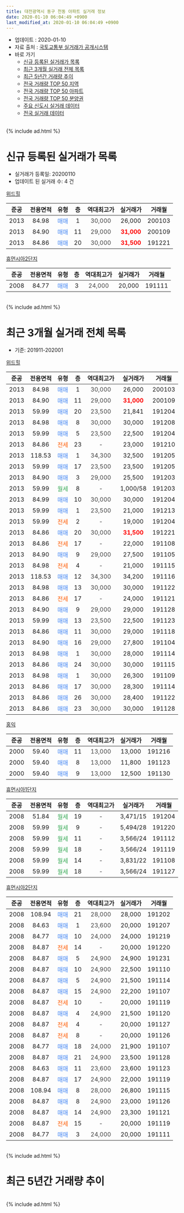 ```yaml
---
title: 대전광역시 동구 천동 아파트 실거래 정보
date: 2020-01-10 06:04:49 +0900
last_modified_at: 2020-01-10 06:04:49 +0900
---
```


* 업데이트 : 2020-01-10
* 자료 출처 : [국토교통부 실거래가 공개시스템](http://rt.molit.go.kr)
* 바로 가기
    * [신규 등록된 실거래가 목록](#신규-등록된-실거래가-목록)
    * [최근 3개월 실거래 전체 목록](#최근-3개월-실거래-전체-목록)
    * [최근 5년간 거래량 추이](#최근-5년간-거래량-추이)
    * [전국 거래량 TOP 50 지역](https://inasie.github.io/apt-trade-info/최근-3개월-전국에서-가장-거래가-많이-발생한-지역)
    * [전국 거래량 TOP 50 아파트](https://inasie.github.io/apt-trade-info/최근-3개월-전국에서-가장-거래가-많이-발생한-아파트)
    * [전국 거래량 TOP 50 분양권](https://inasie.github.io/apt-trade-info/최근-3개월-전국에서-가장-거래가-많이-발생한-분양권)
    * [주요 신도시 실거래 데이터](https://inasie.github.io/apt-trade-info/주요-신도시)
    * [전국 실거래 데이터](https://inasie.github.io/apt-trade-info/전국)
<br>
{% include ad.html %}
<br>

# 신규 등록된 실거래가 목록
* 실거래가 등록일: 20200110
* 업데이트 된 실거래 수: 4 건


[위드힐](https://search.naver.com/search.naver?query=%EB%8C%80%EC%A0%84%EA%B4%91%EC%97%AD%EC%8B%9C+%EB%8F%99%EA%B5%AC+%EC%B2%9C%EB%8F%99+%EC%9C%84%EB%93%9C%ED%9E%90)

|준공|전용면적|유형|층|역대최고가|실거래가|거래월|
|:---:|:---:|:---:|:---:|:---:|:---:|:---:|
|2013|84.98|<span style="color:#4285f3">매매</span>|1|<span style="color:#444444">30,000</span>|26,000|200103|
|2013|84.90|<span style="color:#4285f3">매매</span>|11|<span style="color:#444444">29,000</span>|<b><span style="color:#ff0000">31,000</span></b>|200109|
|2013|84.86|<span style="color:#4285f3">매매</span>|20|<span style="color:#444444">30,000</span>|<b><span style="color:#ff0000">31,500</span></b>|191221|

[휴먼시아2단지](https://search.naver.com/search.naver?query=%EB%8C%80%EC%A0%84%EA%B4%91%EC%97%AD%EC%8B%9C+%EB%8F%99%EA%B5%AC+%EC%B2%9C%EB%8F%99+%ED%9C%B4%EB%A8%BC%EC%8B%9C%EC%95%842%EB%8B%A8%EC%A7%80)

|준공|전용면적|유형|층|역대최고가|실거래가|거래월|
|:---:|:---:|:---:|:---:|:---:|:---:|:---:|
|2008|84.77|<span style="color:#4285f3">매매</span>|3|<span style="color:#444444">24,000</span>|20,000|191111|


<br>
{% include ad.html %}
<br>

# 최근 3개월 실거래 전체 목록
* 기준: 201911-202001


[위드힐](https://search.naver.com/search.naver?query=%EB%8C%80%EC%A0%84%EA%B4%91%EC%97%AD%EC%8B%9C+%EB%8F%99%EA%B5%AC+%EC%B2%9C%EB%8F%99+%EC%9C%84%EB%93%9C%ED%9E%90)

|준공|전용면적|유형|층|역대최고가|실거래가|거래월|
|:---:|:---:|:---:|:---:|:---:|:---:|:---:|
|2013|84.98|<span style="color:#4285f3">매매</span>|1|<span style="color:#444444">30,000</span>|26,000|200103|
|2013|84.90|<span style="color:#4285f3">매매</span>|11|<span style="color:#444444">29,000</span>|<b><span style="color:#ff0000">31,000</span></b>|200109|
|2013|59.99|<span style="color:#4285f3">매매</span>|20|<span style="color:#444444">23,500</span>|21,841|191204|
|2013|84.98|<span style="color:#4285f3">매매</span>|8|<span style="color:#444444">30,000</span>|30,000|191208|
|2013|59.99|<span style="color:#4285f3">매매</span>|5|<span style="color:#444444">23,500</span>|22,500|191204|
|2013|84.86|<span style="color:#ff5a00">전세</span>|23|<span style="color:#444444">-</span>|23,000|191210|
|2013|118.53|<span style="color:#4285f3">매매</span>|1|<span style="color:#444444">34,300</span>|32,500|191205|
|2013|59.99|<span style="color:#4285f3">매매</span>|17|<span style="color:#444444">23,500</span>|23,500|191205|
|2013|84.90|<span style="color:#4285f3">매매</span>|3|<span style="color:#444444">29,000</span>|25,500|191203|
|2013|59.99|<span style="color:#34a853">월세</span>|8|<span style="color:#444444">-</span>|1,000/58|191203|
|2013|84.99|<span style="color:#4285f3">매매</span>|10|<span style="color:#444444">30,000</span>|30,000|191204|
|2013|59.99|<span style="color:#4285f3">매매</span>|1|<span style="color:#444444">23,500</span>|21,000|191213|
|2013|59.99|<span style="color:#ff5a00">전세</span>|2|<span style="color:#444444">-</span>|19,000|191204|
|2013|84.86|<span style="color:#4285f3">매매</span>|20|<span style="color:#444444">30,000</span>|<b><span style="color:#ff0000">31,500</span></b>|191221|
|2013|84.86|<span style="color:#ff5a00">전세</span>|17|<span style="color:#444444">-</span>|22,000|191108|
|2013|84.90|<span style="color:#4285f3">매매</span>|9|<span style="color:#444444">29,000</span>|27,500|191105|
|2013|84.98|<span style="color:#ff5a00">전세</span>|4|<span style="color:#444444">-</span>|21,000|191115|
|2013|118.53|<span style="color:#4285f3">매매</span>|12|<span style="color:#444444">34,300</span>|34,200|191116|
|2013|84.98|<span style="color:#4285f3">매매</span>|13|<span style="color:#444444">30,000</span>|30,000|191122|
|2013|84.86|<span style="color:#ff5a00">전세</span>|17|<span style="color:#444444">-</span>|24,000|191121|
|2013|84.90|<span style="color:#4285f3">매매</span>|9|<span style="color:#444444">29,000</span>|29,000|191128|
|2013|59.99|<span style="color:#4285f3">매매</span>|13|<span style="color:#444444">23,500</span>|22,500|191123|
|2013|84.86|<span style="color:#4285f3">매매</span>|11|<span style="color:#444444">30,000</span>|29,000|191118|
|2013|84.90|<span style="color:#4285f3">매매</span>|16|<span style="color:#444444">29,000</span>|27,800|191104|
|2013|84.98|<span style="color:#4285f3">매매</span>|1|<span style="color:#444444">30,000</span>|28,000|191114|
|2013|84.86|<span style="color:#4285f3">매매</span>|24|<span style="color:#444444">30,000</span>|30,000|191115|
|2013|84.98|<span style="color:#4285f3">매매</span>|1|<span style="color:#444444">30,000</span>|26,300|191109|
|2013|84.86|<span style="color:#4285f3">매매</span>|17|<span style="color:#444444">30,000</span>|28,300|191114|
|2013|84.86|<span style="color:#4285f3">매매</span>|26|<span style="color:#444444">30,000</span>|28,400|191122|
|2013|84.86|<span style="color:#4285f3">매매</span>|23|<span style="color:#444444">30,000</span>|30,000|191128|

[홍익](https://search.naver.com/search.naver?query=%EB%8C%80%EC%A0%84%EA%B4%91%EC%97%AD%EC%8B%9C+%EB%8F%99%EA%B5%AC+%EC%B2%9C%EB%8F%99+%ED%99%8D%EC%9D%B5)

|준공|전용면적|유형|층|역대최고가|실거래가|거래월|
|:---:|:---:|:---:|:---:|:---:|:---:|:---:|
|2000|59.40|<span style="color:#4285f3">매매</span>|11|<span style="color:#444444">13,000</span>|13,000|191216|
|2000|59.40|<span style="color:#4285f3">매매</span>|8|<span style="color:#444444">13,000</span>|11,800|191123|
|2000|59.40|<span style="color:#4285f3">매매</span>|9|<span style="color:#444444">13,000</span>|12,500|191130|

[휴먼시아1단지](https://search.naver.com/search.naver?query=%EB%8C%80%EC%A0%84%EA%B4%91%EC%97%AD%EC%8B%9C+%EB%8F%99%EA%B5%AC+%EC%B2%9C%EB%8F%99+%ED%9C%B4%EB%A8%BC%EC%8B%9C%EC%95%841%EB%8B%A8%EC%A7%80)

|준공|전용면적|유형|층|역대최고가|실거래가|거래월|
|:---:|:---:|:---:|:---:|:---:|:---:|:---:|
|2008|51.84|<span style="color:#34a853">월세</span>|19|<span style="color:#444444">-</span>|3,471/15|191204|
|2008|59.99|<span style="color:#34a853">월세</span>|9|<span style="color:#444444">-</span>|5,494/28|191220|
|2008|59.99|<span style="color:#34a853">월세</span>|11|<span style="color:#444444">-</span>|3,566/24|191112|
|2008|59.99|<span style="color:#34a853">월세</span>|18|<span style="color:#444444">-</span>|3,566/24|191119|
|2008|59.99|<span style="color:#34a853">월세</span>|14|<span style="color:#444444">-</span>|3,831/22|191108|
|2008|59.99|<span style="color:#34a853">월세</span>|18|<span style="color:#444444">-</span>|3,566/24|191127|

[휴먼시아2단지](https://search.naver.com/search.naver?query=%EB%8C%80%EC%A0%84%EA%B4%91%EC%97%AD%EC%8B%9C+%EB%8F%99%EA%B5%AC+%EC%B2%9C%EB%8F%99+%ED%9C%B4%EB%A8%BC%EC%8B%9C%EC%95%842%EB%8B%A8%EC%A7%80)

|준공|전용면적|유형|층|역대최고가|실거래가|거래월|
|:---:|:---:|:---:|:---:|:---:|:---:|:---:|
|2008|108.94|<span style="color:#4285f3">매매</span>|21|<span style="color:#444444">28,000</span>|28,000|191202|
|2008|84.63|<span style="color:#4285f3">매매</span>|1|<span style="color:#444444">23,600</span>|20,000|191207|
|2008|84.77|<span style="color:#4285f3">매매</span>|10|<span style="color:#444444">24,000</span>|24,000|191219|
|2008|84.87|<span style="color:#ff5a00">전세</span>|14|<span style="color:#444444">-</span>|20,000|191220|
|2008|84.87|<span style="color:#4285f3">매매</span>|5|<span style="color:#444444">24,900</span>|24,900|191231|
|2008|84.87|<span style="color:#4285f3">매매</span>|10|<span style="color:#444444">24,900</span>|22,500|191110|
|2008|84.87|<span style="color:#4285f3">매매</span>|5|<span style="color:#444444">24,900</span>|21,500|191114|
|2008|84.87|<span style="color:#4285f3">매매</span>|15|<span style="color:#444444">24,900</span>|22,200|191107|
|2008|84.87|<span style="color:#ff5a00">전세</span>|10|<span style="color:#444444">-</span>|20,000|191119|
|2008|84.87|<span style="color:#4285f3">매매</span>|4|<span style="color:#444444">24,900</span>|21,500|191120|
|2008|84.87|<span style="color:#ff5a00">전세</span>|4|<span style="color:#444444">-</span>|20,000|191127|
|2008|84.87|<span style="color:#ff5a00">전세</span>|8|<span style="color:#444444">-</span>|20,000|191126|
|2008|84.77|<span style="color:#4285f3">매매</span>|18|<span style="color:#444444">24,000</span>|21,900|191107|
|2008|84.87|<span style="color:#4285f3">매매</span>|21|<span style="color:#444444">24,900</span>|23,500|191128|
|2008|84.63|<span style="color:#4285f3">매매</span>|11|<span style="color:#444444">23,600</span>|23,600|191123|
|2008|84.87|<span style="color:#4285f3">매매</span>|17|<span style="color:#444444">24,900</span>|22,000|191119|
|2008|108.94|<span style="color:#4285f3">매매</span>|8|<span style="color:#444444">28,000</span>|26,800|191115|
|2008|84.87|<span style="color:#4285f3">매매</span>|8|<span style="color:#444444">24,900</span>|23,000|191126|
|2008|84.87|<span style="color:#4285f3">매매</span>|14|<span style="color:#444444">24,900</span>|23,300|191121|
|2008|84.87|<span style="color:#ff5a00">전세</span>|15|<span style="color:#444444">-</span>|20,000|191119|
|2008|84.77|<span style="color:#4285f3">매매</span>|3|<span style="color:#444444">24,000</span>|20,000|191111|


<br>
{% include ad.html %}
<br>

# 최근 5년간 거래량 추이


<div style="width:100%;">
    <canvas id="deal_progress" height="200"></canvas>
</div>

<script>
new Chart(document.getElementById("deal_progress"), {
    type: 'line',
    data: {
        labels: ['201501','201502','201503','201504','201505','201506','201507','201508','201509','201510','201511','201512','201601','201602','201603','201604','201605','201606','201607','201608','201609','201610','201611','201612','201701','201702','201703','201704','201705','201706','201707','201708','201709','201710','201711','201712','201801','201802','201803','201804','201805','201806','201807','201808','201809','201810','201811','201812','201901','201902','201903','201904','201905','201906','201907','201908','201909','201910','201911','201912','202001'],
        datasets: [{
            label: '매매',
            pointRadius: 1,
            data: [9, 10, 12, 17, 12, 9, 6, 12, 12, 17, 9, 3, 7, 18, 10, 15, 7, 12, 14, 12, 10, 15, 17, 10, 7, 6, 13, 15, 12, 14, 12, 13, 4, 12, 7, 10, 8, 7, 16, 8, 5, 6, 9, 5, 7, 10, 2, 4, 10, 11, 10, 12, 9, 6, 29, 42, 19, 29, 27, 14, 2],
            borderColor: "rgba(255, 201, 14, 1)",
            backgroundColor: "rgba(255, 201, 14, 0.5)",
            fill: false,
            lineTension: 0
        },{
            label: '전월세',
            pointRadius: 1,
            data: [14, 17, 8, 12, 6, 11, 15, 20, 10, 14, 8, 20, 9, 9, 10, 11, 10, 5, 7, 13, 10, 11, 19, 28, 16, 16, 4, 4, 10, 9, 8, 14, 11, 9, 8, 10, 10, 8, 10, 9, 9, 6, 8, 4, 7, 11, 8, 23, 12, 15, 7, 9, 10, 6, 8, 9, 13, 10, 11, 6, 0],
            borderColor: "rgba(0, 141, 185, 1)",
            backgroundColor: "rgba(0, 141, 185, 0.5)",
            fill: false,
            lineTension: 0
        }
        ]
    },
    options: {
        responsive: true,
        title: {
            display: false
        },
        tooltips: {
            mode: 'index',
            intersect: false
        },
        hover: {
            mode: 'nearest',
            intersect: true
        },
        scales: {
            xAxes: [{
                display: true,
                scaleLabel: {
                    display: true,
                    labelString: '년/월'
                }
            }],
            yAxes: [{
                display: true,
                ticks: {
                    suggestedMin: 0,
                },
                scaleLabel: {
                    display: true,
                    labelString: '실거래 수'
                }
            }]
        }
    }
});

</script>


<br>
{% include ad.html %}
<br>

